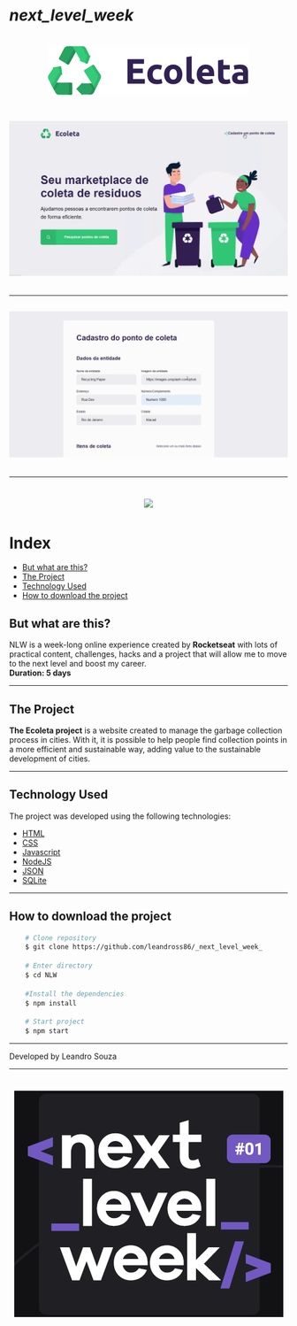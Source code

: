 # _next_level_week_
<h1 align ="center">
<img src="Public/assets/logo.svg">
</h1>

<h1 align = "center">
<img src="Public/assets/Projeto_Ecoleta4.gif"> <br>

---

<img src="Public/assets/Projeto_Ecoleta5.gif"> <br>

---

<img src="Public/assets/Projeto_Ecoleta3.gif">
</h1>

# Index

  - [But what are this?](#but-what-are-this)
  - [The Project](#the-project)
  - [Technology Used](#technology-used)
  - [How to download the project](#how-to-download-the-project)

## But what are this? 
NLW is a week-long online experience created by **Rocketseat** with lots of practical content, challenges, hacks and a project that will allow me to move to the next level and boost my career.<br>
**Duration: 5 days**

---

## The Project
**The Ecoleta project** is a website created to manage the garbage collection process in cities. With it, it is possible to help people find collection points in a more efficient and sustainable way, adding value to the sustainable development of cities.

---

## Technology Used

The project was developed using the following technologies:

- [HTML](https://www.w3schools.com/html/)
- [CSS](https://developer.mozilla.org/pt-BR/docs/Web/CSS)
- [Javascript](https://developer.mozilla.org/pt-BR/docs/Aprender/JavaScript)
- [NodeJS](https://nodejs.org/)
- [JSON](https://www.json.org/json-pt.html)
- [SQLite](https://www.sqlite.org/index.html)

---

## How to download the project

```bash
    # Clone repository
    $ git clone https://github.com/leandross86/_next_level_week_

    # Enter directory
    $ cd NLW

    #Install the dependencies
    $ npm install

    # Start project
    $ npm start
```
---

Developed by Leandro Souza

---

<h1 align = "center">
<img src="Public/assets/nlw.png">
</h1>

